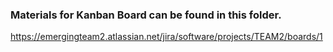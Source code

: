 
### Materials for Kanban Board can be found in this folder.

https://emergingteam2.atlassian.net/jira/software/projects/TEAM2/boards/1
